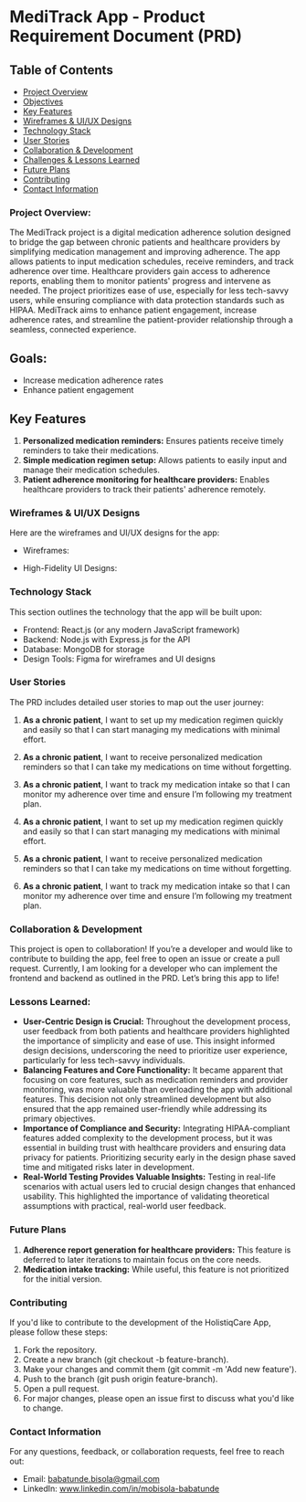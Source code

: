 # MediTrack App - Product Requirement Document (PRD)

## Table of Contents
- [Project Overview](#project-overview)
- [Objectives](#objectives)
- [Key Features](#key-features)
- [Wireframes & UI/UX Designs](#wireframes--uiux-designs)
- [Technology Stack](#technology-stack)
- [User Stories](#user-stories)
- [Collaboration & Development](#collaboration--development)
- [Challenges & Lessons Learned](#challenges--lessons-learned)
- [Future Plans](#future-plans)
- [Contributing](#contributing)
- [Contact Information](#contact-information)

### Project Overview:

The MediTrack project is a digital medication adherence solution designed to bridge the gap between chronic patients and healthcare providers by simplifying medication management and improving adherence. The app allows patients to input medication schedules, receive reminders, and track adherence over time. Healthcare providers gain access to adherence reports, enabling them to monitor patients' progress and intervene as needed. The project prioritizes ease of use, especially for less tech-savvy users, while ensuring compliance with data protection standards such as HIPAA. MediTrack aims to enhance patient engagement, increase adherence rates, and streamline the patient-provider relationship through a seamless, connected experience.
## Goals: 
- Increase medication adherence rates 
- Enhance patient engagement

## **Key Features**
1. **Personalized medication reminders:** Ensures patients receive timely reminders to take their medications.
1. **Simple medication regimen setup:** Allows patients to easily input and manage their medication schedules.
1. **Patient adherence monitoring for healthcare providers:** Enables healthcare providers to track their patients' adherence remotely.

### Wireframes & UI/UX Designs
Here are the wireframes and UI/UX designs for the app:
- Wireframes:

- High-Fidelity UI Designs:

### Technology Stack
This section outlines the technology that the app will be built upon:
- Frontend: React.js (or any modern JavaScript framework)
- Backend: Node.js with Express.js for the API
- Database: MongoDB for storage
- Design Tools: Figma for wireframes and UI designs

### User Stories

The PRD includes detailed user stories to map out the user journey:
1. **As a chronic patient**, I want to set up my medication regimen quickly and easily so that I can start managing my medications with minimal effort.
1. **As a chronic patient**, I want to receive personalized medication reminders so that I can take my medications on time without forgetting.
1. **As a chronic patient**, I want to track my medication intake so that I can monitor my adherence over time and ensure I’m following my treatment plan.

1. **As a chronic patient**, I want to set up my medication regimen quickly and easily so that I can start managing my medications with minimal effort.
1. **As a chronic patient**, I want to receive personalized medication reminders so that I can take my medications on time without forgetting.
1. **As a chronic patient**, I want to track my medication intake so that I can monitor my adherence over time and ensure I’m following my treatment plan.

### Collaboration & Development
This project is open to collaboration! If you’re a developer and would like to contribute to building the app, feel free to open an issue or create a pull request.
Currently, I am looking for a developer who can implement the frontend and backend as outlined in the PRD. Let’s bring this app to life!

### Lessons Learned:

- **User-Centric Design is Crucial:** Throughout the development process, user feedback from both patients and healthcare providers highlighted the importance of simplicity and ease of use. This insight informed design decisions, underscoring the need to prioritize user experience, particularly for less tech-savvy individuals.
- **Balancing Features and Core Functionality:** It became apparent that focusing on core features, such as medication reminders and provider monitoring, was more valuable than overloading the app with additional features. This decision not only streamlined development but also ensured that the app remained user-friendly while addressing its primary objectives.
- **Importance of Compliance and Security:** Integrating HIPAA-compliant features added complexity to the development process, but it was essential in building trust with healthcare providers and ensuring data privacy for patients. Prioritizing security early in the design phase saved time and mitigated risks later in development.
- **Real-World Testing Provides Valuable Insights:** Testing in real-life scenarios with actual users led to crucial design changes that enhanced usability. This highlighted the importance of validating theoretical assumptions with practical, real-world user feedback.

### Future Plans
1. **Adherence report generation for healthcare providers:** This feature is deferred to later iterations to maintain focus on the core needs.
1. **Medication intake tracking:** While useful, this feature is not prioritized for the initial version.

### Contributing
If you'd like to contribute to the development of the HolistiqCare App, please follow these steps:

1. Fork the repository.
1. Create a new branch (git checkout -b feature-branch).
1. Make your changes and commit them (git commit -m 'Add new feature').
1. Push to the branch (git push origin feature-branch).
1. Open a pull request.
1. For major changes, please open an issue first to discuss what you'd like to change.

### Contact Information
For any questions, feedback, or collaboration requests, feel free to reach out:
- Email: babatunde.bisola@gmail.com
- LinkedIn: www.linkedin.com/in/mobisola-babatunde
